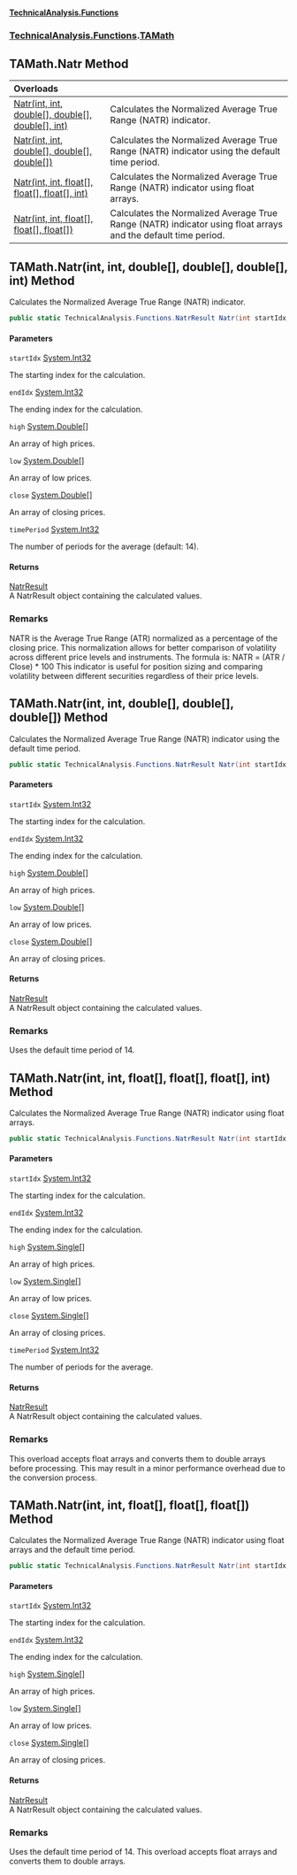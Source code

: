 #### [TechnicalAnalysis\.Functions](Atypical.TechnicalAnalysis.Functions.md 'Atypical\.TechnicalAnalysis\.Functions')
### [TechnicalAnalysis\.Functions](Atypical.TechnicalAnalysis.Functions.md#TechnicalAnalysis.Functions 'TechnicalAnalysis\.Functions').[TAMath](TAMath.md 'TechnicalAnalysis\.Functions\.TAMath')

## TAMath\.Natr Method

| Overloads | |
| :--- | :--- |
| [Natr\(int, int, double\[\], double\[\], double\[\], int\)](TAMath.Natr.md#TechnicalAnalysis.Functions.TAMath.Natr(int,int,double[],double[],double[],int) 'TechnicalAnalysis\.Functions\.TAMath\.Natr\(int, int, double\[\], double\[\], double\[\], int\)') | Calculates the Normalized Average True Range \(NATR\) indicator\. |
| [Natr\(int, int, double\[\], double\[\], double\[\]\)](TAMath.Natr.md#TechnicalAnalysis.Functions.TAMath.Natr(int,int,double[],double[],double[]) 'TechnicalAnalysis\.Functions\.TAMath\.Natr\(int, int, double\[\], double\[\], double\[\]\)') | Calculates the Normalized Average True Range \(NATR\) indicator using the default time period\. |
| [Natr\(int, int, float\[\], float\[\], float\[\], int\)](TAMath.Natr.md#TechnicalAnalysis.Functions.TAMath.Natr(int,int,float[],float[],float[],int) 'TechnicalAnalysis\.Functions\.TAMath\.Natr\(int, int, float\[\], float\[\], float\[\], int\)') | Calculates the Normalized Average True Range \(NATR\) indicator using float arrays\. |
| [Natr\(int, int, float\[\], float\[\], float\[\]\)](TAMath.Natr.md#TechnicalAnalysis.Functions.TAMath.Natr(int,int,float[],float[],float[]) 'TechnicalAnalysis\.Functions\.TAMath\.Natr\(int, int, float\[\], float\[\], float\[\]\)') | Calculates the Normalized Average True Range \(NATR\) indicator using float arrays and the default time period\. |

<a name='TechnicalAnalysis.Functions.TAMath.Natr(int,int,double[],double[],double[],int)'></a>

## TAMath\.Natr\(int, int, double\[\], double\[\], double\[\], int\) Method

Calculates the Normalized Average True Range \(NATR\) indicator\.

```csharp
public static TechnicalAnalysis.Functions.NatrResult Natr(int startIdx, int endIdx, double[] high, double[] low, double[] close, int timePeriod);
```
#### Parameters

<a name='TechnicalAnalysis.Functions.TAMath.Natr(int,int,double[],double[],double[],int).startIdx'></a>

`startIdx` [System\.Int32](https://docs.microsoft.com/en-us/dotnet/api/System.Int32 'System\.Int32')

The starting index for the calculation\.

<a name='TechnicalAnalysis.Functions.TAMath.Natr(int,int,double[],double[],double[],int).endIdx'></a>

`endIdx` [System\.Int32](https://docs.microsoft.com/en-us/dotnet/api/System.Int32 'System\.Int32')

The ending index for the calculation\.

<a name='TechnicalAnalysis.Functions.TAMath.Natr(int,int,double[],double[],double[],int).high'></a>

`high` [System\.Double](https://docs.microsoft.com/en-us/dotnet/api/System.Double 'System\.Double')[\[\]](https://docs.microsoft.com/en-us/dotnet/api/System.Array 'System\.Array')

An array of high prices\.

<a name='TechnicalAnalysis.Functions.TAMath.Natr(int,int,double[],double[],double[],int).low'></a>

`low` [System\.Double](https://docs.microsoft.com/en-us/dotnet/api/System.Double 'System\.Double')[\[\]](https://docs.microsoft.com/en-us/dotnet/api/System.Array 'System\.Array')

An array of low prices\.

<a name='TechnicalAnalysis.Functions.TAMath.Natr(int,int,double[],double[],double[],int).close'></a>

`close` [System\.Double](https://docs.microsoft.com/en-us/dotnet/api/System.Double 'System\.Double')[\[\]](https://docs.microsoft.com/en-us/dotnet/api/System.Array 'System\.Array')

An array of closing prices\.

<a name='TechnicalAnalysis.Functions.TAMath.Natr(int,int,double[],double[],double[],int).timePeriod'></a>

`timePeriod` [System\.Int32](https://docs.microsoft.com/en-us/dotnet/api/System.Int32 'System\.Int32')

The number of periods for the average \(default: 14\)\.

#### Returns
[NatrResult](NatrResult.md 'TechnicalAnalysis\.Functions\.NatrResult')  
A NatrResult object containing the calculated values\.

### Remarks
NATR is the Average True Range \(ATR\) normalized as a percentage of the closing price\.
This normalization allows for better comparison of volatility across different price levels and instruments\.
The formula is: NATR = \(ATR / Close\) \* 100
This indicator is useful for position sizing and comparing volatility between different securities
regardless of their price levels\.

<a name='TechnicalAnalysis.Functions.TAMath.Natr(int,int,double[],double[],double[])'></a>

## TAMath\.Natr\(int, int, double\[\], double\[\], double\[\]\) Method

Calculates the Normalized Average True Range \(NATR\) indicator using the default time period\.

```csharp
public static TechnicalAnalysis.Functions.NatrResult Natr(int startIdx, int endIdx, double[] high, double[] low, double[] close);
```
#### Parameters

<a name='TechnicalAnalysis.Functions.TAMath.Natr(int,int,double[],double[],double[]).startIdx'></a>

`startIdx` [System\.Int32](https://docs.microsoft.com/en-us/dotnet/api/System.Int32 'System\.Int32')

The starting index for the calculation\.

<a name='TechnicalAnalysis.Functions.TAMath.Natr(int,int,double[],double[],double[]).endIdx'></a>

`endIdx` [System\.Int32](https://docs.microsoft.com/en-us/dotnet/api/System.Int32 'System\.Int32')

The ending index for the calculation\.

<a name='TechnicalAnalysis.Functions.TAMath.Natr(int,int,double[],double[],double[]).high'></a>

`high` [System\.Double](https://docs.microsoft.com/en-us/dotnet/api/System.Double 'System\.Double')[\[\]](https://docs.microsoft.com/en-us/dotnet/api/System.Array 'System\.Array')

An array of high prices\.

<a name='TechnicalAnalysis.Functions.TAMath.Natr(int,int,double[],double[],double[]).low'></a>

`low` [System\.Double](https://docs.microsoft.com/en-us/dotnet/api/System.Double 'System\.Double')[\[\]](https://docs.microsoft.com/en-us/dotnet/api/System.Array 'System\.Array')

An array of low prices\.

<a name='TechnicalAnalysis.Functions.TAMath.Natr(int,int,double[],double[],double[]).close'></a>

`close` [System\.Double](https://docs.microsoft.com/en-us/dotnet/api/System.Double 'System\.Double')[\[\]](https://docs.microsoft.com/en-us/dotnet/api/System.Array 'System\.Array')

An array of closing prices\.

#### Returns
[NatrResult](NatrResult.md 'TechnicalAnalysis\.Functions\.NatrResult')  
A NatrResult object containing the calculated values\.

### Remarks
Uses the default time period of 14\.

<a name='TechnicalAnalysis.Functions.TAMath.Natr(int,int,float[],float[],float[],int)'></a>

## TAMath\.Natr\(int, int, float\[\], float\[\], float\[\], int\) Method

Calculates the Normalized Average True Range \(NATR\) indicator using float arrays\.

```csharp
public static TechnicalAnalysis.Functions.NatrResult Natr(int startIdx, int endIdx, float[] high, float[] low, float[] close, int timePeriod);
```
#### Parameters

<a name='TechnicalAnalysis.Functions.TAMath.Natr(int,int,float[],float[],float[],int).startIdx'></a>

`startIdx` [System\.Int32](https://docs.microsoft.com/en-us/dotnet/api/System.Int32 'System\.Int32')

The starting index for the calculation\.

<a name='TechnicalAnalysis.Functions.TAMath.Natr(int,int,float[],float[],float[],int).endIdx'></a>

`endIdx` [System\.Int32](https://docs.microsoft.com/en-us/dotnet/api/System.Int32 'System\.Int32')

The ending index for the calculation\.

<a name='TechnicalAnalysis.Functions.TAMath.Natr(int,int,float[],float[],float[],int).high'></a>

`high` [System\.Single](https://docs.microsoft.com/en-us/dotnet/api/System.Single 'System\.Single')[\[\]](https://docs.microsoft.com/en-us/dotnet/api/System.Array 'System\.Array')

An array of high prices\.

<a name='TechnicalAnalysis.Functions.TAMath.Natr(int,int,float[],float[],float[],int).low'></a>

`low` [System\.Single](https://docs.microsoft.com/en-us/dotnet/api/System.Single 'System\.Single')[\[\]](https://docs.microsoft.com/en-us/dotnet/api/System.Array 'System\.Array')

An array of low prices\.

<a name='TechnicalAnalysis.Functions.TAMath.Natr(int,int,float[],float[],float[],int).close'></a>

`close` [System\.Single](https://docs.microsoft.com/en-us/dotnet/api/System.Single 'System\.Single')[\[\]](https://docs.microsoft.com/en-us/dotnet/api/System.Array 'System\.Array')

An array of closing prices\.

<a name='TechnicalAnalysis.Functions.TAMath.Natr(int,int,float[],float[],float[],int).timePeriod'></a>

`timePeriod` [System\.Int32](https://docs.microsoft.com/en-us/dotnet/api/System.Int32 'System\.Int32')

The number of periods for the average\.

#### Returns
[NatrResult](NatrResult.md 'TechnicalAnalysis\.Functions\.NatrResult')  
A NatrResult object containing the calculated values\.

### Remarks
This overload accepts float arrays and converts them to double arrays before processing\.
This may result in a minor performance overhead due to the conversion process\.

<a name='TechnicalAnalysis.Functions.TAMath.Natr(int,int,float[],float[],float[])'></a>

## TAMath\.Natr\(int, int, float\[\], float\[\], float\[\]\) Method

Calculates the Normalized Average True Range \(NATR\) indicator using float arrays and the default time period\.

```csharp
public static TechnicalAnalysis.Functions.NatrResult Natr(int startIdx, int endIdx, float[] high, float[] low, float[] close);
```
#### Parameters

<a name='TechnicalAnalysis.Functions.TAMath.Natr(int,int,float[],float[],float[]).startIdx'></a>

`startIdx` [System\.Int32](https://docs.microsoft.com/en-us/dotnet/api/System.Int32 'System\.Int32')

The starting index for the calculation\.

<a name='TechnicalAnalysis.Functions.TAMath.Natr(int,int,float[],float[],float[]).endIdx'></a>

`endIdx` [System\.Int32](https://docs.microsoft.com/en-us/dotnet/api/System.Int32 'System\.Int32')

The ending index for the calculation\.

<a name='TechnicalAnalysis.Functions.TAMath.Natr(int,int,float[],float[],float[]).high'></a>

`high` [System\.Single](https://docs.microsoft.com/en-us/dotnet/api/System.Single 'System\.Single')[\[\]](https://docs.microsoft.com/en-us/dotnet/api/System.Array 'System\.Array')

An array of high prices\.

<a name='TechnicalAnalysis.Functions.TAMath.Natr(int,int,float[],float[],float[]).low'></a>

`low` [System\.Single](https://docs.microsoft.com/en-us/dotnet/api/System.Single 'System\.Single')[\[\]](https://docs.microsoft.com/en-us/dotnet/api/System.Array 'System\.Array')

An array of low prices\.

<a name='TechnicalAnalysis.Functions.TAMath.Natr(int,int,float[],float[],float[]).close'></a>

`close` [System\.Single](https://docs.microsoft.com/en-us/dotnet/api/System.Single 'System\.Single')[\[\]](https://docs.microsoft.com/en-us/dotnet/api/System.Array 'System\.Array')

An array of closing prices\.

#### Returns
[NatrResult](NatrResult.md 'TechnicalAnalysis\.Functions\.NatrResult')  
A NatrResult object containing the calculated values\.

### Remarks
Uses the default time period of 14\. This overload accepts float arrays and converts them to double arrays\.